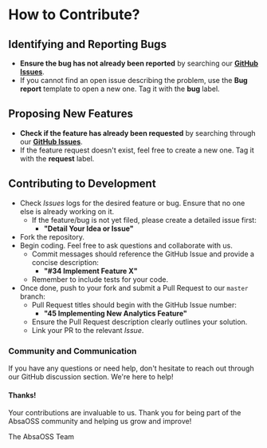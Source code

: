 # How to Contribute?

## **Identifying and Reporting Bugs**
* **Ensure the bug has not already been reported** by searching our **[GitHub Issues](https://github.com/AbsaOSS/generate-release-notes/issues)**.
* If you cannot find an open issue describing the problem, use the **Bug report** template to open a new one. Tag it with the **bug** label.

## **Proposing New Features**

* **Check if the feature has already been requested** by searching through our **[GitHub Issues](https://github.com/AbsaOSS/generate-release-notes/issues)**.
* If the feature request doesn't exist, feel free to create a new one. Tag it with the **request** label.

## **Contributing to Development**

* Check _Issues_ logs for the desired feature or bug. Ensure that no one else is already working on it.
    * If the feature/bug is not yet filed, please create a detailed issue first:
        * **"Detail Your Idea or Issue"**
* Fork the repository.
* Begin coding. Feel free to ask questions and collaborate with us.
    * Commit messages should reference the GitHub Issue and provide a concise description:
        * **"#34 Implement Feature X"**
    * Remember to include tests for your code.
* Once done, push to your fork and submit a Pull Request to our `master` branch:
    * Pull Request titles should begin with the GitHub Issue number:
        * **"45 Implementing New Analytics Feature"**
    * Ensure the Pull Request description clearly outlines your solution.
    * Link your PR to the relevant _Issue_.

### Community and Communication

If you have any questions or need help, don't hesitate to reach out through our GitHub discussion section. We're here to help!

#### Thanks!

Your contributions are invaluable to us. Thank you for being part of the AbsaOSS community and helping us grow and improve!

The AbsaOSS Team